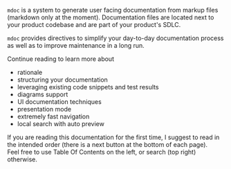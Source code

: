 `mdoc` is a system to generate user facing documentation from markup files (markdown only at the moment). 
Documentation files are located next to your product codebase and are part of your product's SDLC.

`mdoc` provides directives to simplify your day-to-day documentation process as well as to improve maintenance in a long run.

Continue reading to learn more about
* rationale
* structuring your documentation
* leveraging existing code snippets and test results
* diagrams support
* UI documentation techniques 
* presentation mode
* extremely fast navigation
* local search with auto preview

If you are reading this documentation for the first time, I suggest to read in the intended order 
(there is a next button at the bottom of each page).  
Feel free to use Table Of Contents on the left, or search (top right) otherwise. 
